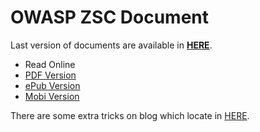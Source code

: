 # OWASP ZSC Document
Last version of documents are available in **[HERE](https://www.gitbook.com/book/ali-razmjoo/owasp-zsc/details)**.
 * Read Online
 * [PDF Version](https://www.gitbook.com/download/pdf/book/ali-razmjoo/owasp-zsc)
 * [ePub Version](https://www.gitbook.com/download/epub/book/ali-razmjoo/owasp-zsc)
 * [Mobi Version](https://www.gitbook.com/download/mobi/book/ali-razmjoo/owasp-zsc)

There are some extra tricks on blog which locate in [HERE](http://zsc.z3r0d4y.com/blog/archives).